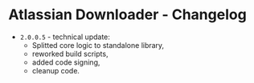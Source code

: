 # Atlassian Downloader - Changelog

* `2.0.0.5` - technical update:
    * Splitted core logic to standalone library,
    * reworked build scripts,
    * added code signing,
    * cleanup code.